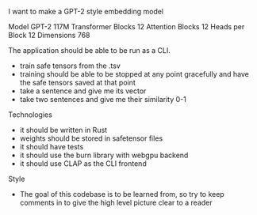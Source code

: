 I want to make a GPT-2 style embedding model

Model GPT-2 117M
Transformer Blocks  12
Attention Blocks 12
Heads per Block 12
Dimensions 768

The application should be able to be run as a CLI.

* train safe tensors from the .tsv
* training should be able to be stopped at any point gracefully and have the safe tensors saved at that point
* take a sentence and give me its vector
* take two sentences and give me their similarity 0-1

Technologies
* it should be written in Rust
* weights should be stored in safetensor files
* it should have tests
* it should use the burn library with webgpu backend
* it should use CLAP as the CLI frontend

Style
* The goal of this codebase is to be learned from, so try to keep comments in to give the high level picture clear to a reader
